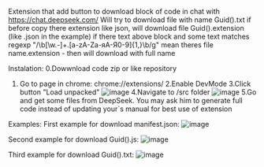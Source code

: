 Extension that add button to download block of code in chat with https://chat.deepseek.com/
Will try to download file with name Guid().txt
if before copy there extension like json, will download file  Guid().extension (like .json in the example)
if there text above block and some text matches regexp "/\b[\w.-]+\.[a-zA-Zа-яА-Я0-9]{1,}\b/g" mean theres file name.extension - then will download with full name

Instalation:
0.Dowwnload code zip or like repository
1. Go to page in chrome: 
chrome://extensions/
2.Enable DevMode
3.Click button "Load unpacked"
![image](https://github.com/user-attachments/assets/4d7f3bdf-dab0-4167-96e7-6de499fb1386)
4.Navigate to /src folder
![image](https://github.com/user-attachments/assets/9c1b3370-a736-4804-a1b8-ca4cc4746f78)
5.Go and get some files from DeepSeek.
You may ask him to generate full code instead of updating your`s manual for best use of extension

Examples: 
First example for download manifest.json:
![image](https://github.com/user-attachments/assets/610a03fb-e316-4a54-9b43-a2d39422ce2e)

Second example for download Guid().js:
![image](https://github.com/user-attachments/assets/ce1af6e6-be41-42ce-91aa-5f1a480a0cc7)

Third example for download Guid().txt:
![image](https://github.com/user-attachments/assets/f2c98ae1-8a99-4f6c-ba96-c83cc217398f)

